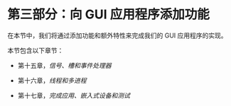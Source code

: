 # 第三部分：向 GUI 应用程序添加功能

在本节中，我们将通过添加功能和额外特性来完成我们的 GUI 应用程序的实现。

本节包含以下章节：

+   第十五章，*信号、槽和事件处理器*

+   第十六章，*线程和多进程*

+   第十七章，*完成应用、嵌入式设备和测试*
